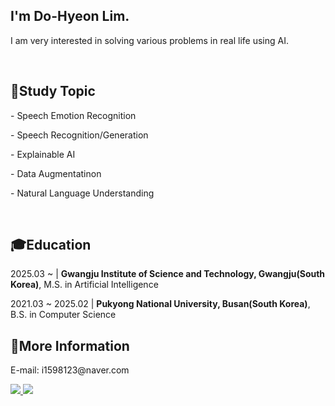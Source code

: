 <h2>I'm Do-Hyeon Lim.</h2>
<p>I am very interested in solving various problems in real life using AI.</p>
<br>

<h2>📕Study Topic</h2>
<p>- Speech Emotion Recognition</p>
<p>- Speech Recognition/Generation</p>
<p>- Explainable AI</p>
<p>- Data Augmentatinon</p>
<p>- Natural Language Understanding</p>
<br>

<h2>🎓Education</h2>
<p>2025.03 ~ | <strong>Gwangju Institute of Science and Technology, Gwangju(South Korea)</strong>, M.S. in Artificial Intelligence</p>
<p>2021.03 ~ 2025.02 | <strong>Pukyong National University, Busan(South Korea)</strong>, B.S. in Computer Science
<br>

<h2>💭More Information</h2>
<p>E-mail: i1598123@naver.com</p>
<a href="https://www.linkedin.com/in/도현-임-b63643262/">
  <img src="https://img.shields.io/badge/LinkedIn-0A66C2.svg?&style=flat-square&logo=LinkedIn&logoColor=Blue">
</a>
<a href="https://limdohyeon.github.io/CV-Do-Hyeon-Lim.pdf">
  <img src="https://img.shields.io/badge/CV-8A2BE2?link=https%3A%2F%2Flimdohyeon.github.io%2F%5BCV%5DDo-Hyeon-Lim.pdf">
</a>
